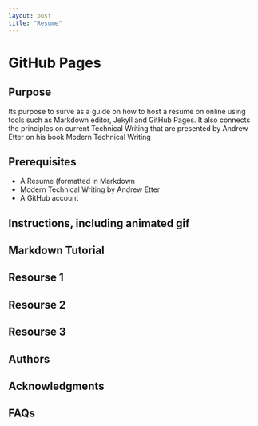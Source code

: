 ```yaml
---
layout: post
title: "Resume"
---
```

# GitHub Pages



## Purpose
Its purpose to surve as a guide on how to host a resume on online using tools such as Markdown editor, Jekyll and GitHub Pages. It also connects the principles on current Technical Writing that are presented by Andrew Etter on his book Modern Technical Writing


## Prerequisites
- A Resume (formatted in Markdown
- Modern Technical Writing by Andrew Etter
- A GitHub account


## Instructions, including animated gif



## Markdown Tutorial



## Resourse 1



## Resourse 2



## Resourse 3



## Authors 



## Acknowledgments



## FAQs


